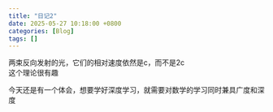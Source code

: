 ```yaml
---
title: "日记2"
date: 2025-05-27 10:18:00 +0800
categories: [Blog]
tags: []
---
```


两束反向发射的光，它们的相对速度依然是c，而不是2c  
这个理论很有趣  

今天还是有一个体会，想要学好深度学习，就需要对数学的学习同时兼具广度和深度  